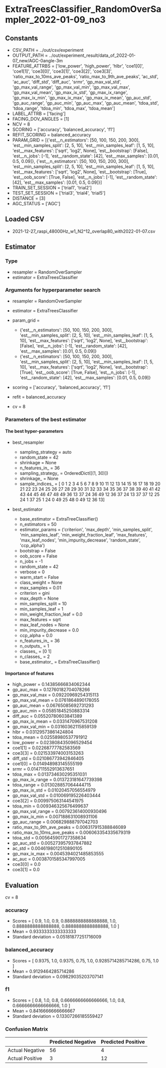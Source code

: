 # ExtraTreesClassifier_RandomOverSampler_2022-01-09_no3
## Constants
- CSV_PATH = ../out/csv/experiment
- OUTPUT_PATH = ../out/experiment_result/data_of_2022-01-07_new/AGC-0angle-3m
- FEATURE_ATTRBS = ['low_power', 'high_power', 'hlbr', 'coe1[0]', 'coe1[1]', 'coe3[0]', 'coe3[1]', 'coe3[2]', 'coe3[3]', 'ratio_max_to_10ms_ave_peaks', 'ratio_max_to_9th_ave_peaks', 'ac_std', 'ac_auc', 'diff_std', 'diff_auc', 'srmr', 'gp_max_val_std', 'gp_max_val_range', 'gp_max_val_min', 'gp_max_val_max', 'gp_max_val_mean', 'gp_max_ix_std', 'gp_max_ix_range', 'gp_max_ix_min', 'gp_max_ix_max', 'gp_max_ix_mean', 'gp_auc_std', 'gp_auc_range', 'gp_auc_min', 'gp_auc_max', 'gp_auc_mean', 'tdoa_std', 'tdoa_range', 'tdoa_min', 'tdoa_max', 'tdoa_mean']
- LABEL_ATTRB = ['facing']
- FACING_DOV_ANGLES = [1]
- NCV = 8
- SCORING = ['accuracy', 'balanced_accuracy', 'f1']
- REFIT_SCORING = balanced_accuracy
- PARAM_GRID = [{'est__n_estimators': [50, 100, 150, 200, 300], 'est__min_samples_split': [2, 5, 10], 'est__min_samples_leaf': [1, 5, 10], 'est__max_features': ['sqrt', 'log2', None], 'est__bootstrap': [False], 'est__n_jobs': [-1], 'est__random_state': [42], 'est__max_samples': [0.01, 0.5, 0.09]}, {'est__n_estimators': [50, 100, 150, 200, 300], 'est__min_samples_split': [2, 5, 10], 'est__min_samples_leaf': [1, 5, 10], 'est__max_features': ['sqrt', 'log2', None], 'est__bootstrap': [True], 'est__oob_score': [True, False], 'est__n_jobs': [-1], 'est__random_state': [42], 'est__max_samples': [0.01, 0.5, 0.09]}]
- TRAIN_SET_SESSION = ['trial1', 'trial2']
- TEST_SET_SESSION = ['trial3', 'trial4', 'trial5']
- DISTANCE = [3]
- AGC_STATUS = ['AGC']

## Loaded CSV
- 2021-12-27_raspi_48000Hz_w1_N2^12_overlap80_with2022-01-07.csv

## Estimator
### Type
- resampler = RandomOverSampler
- estimator = ExtraTreesClassifier

### Arguments for hyperparameter search
- resampler = RandomOverSampler
- estimator = ExtraTreesClassifier
- param_grid = 
	- {'est__n_estimators': [50, 100, 150, 200, 300], 'est__min_samples_split': [2, 5, 10], 'est__min_samples_leaf': [1, 5, 10], 'est__max_features': ['sqrt', 'log2', None], 'est__bootstrap': [False], 'est__n_jobs': [-1], 'est__random_state': [42], 'est__max_samples': [0.01, 0.5, 0.09]}
	- {'est__n_estimators': [50, 100, 150, 200, 300], 'est__min_samples_split': [2, 5, 10], 'est__min_samples_leaf': [1, 5, 10], 'est__max_features': ['sqrt', 'log2', None], 'est__bootstrap': [True], 'est__oob_score': [True, False], 'est__n_jobs': [-1], 'est__random_state': [42], 'est__max_samples': [0.01, 0.5, 0.09]}

- scoring = ['accuracy', 'balanced_accuracy', 'f1']
- refit = balanced_accuracy
- cv = 8

### Parameters of the best estimator
#### The best hyper-parameters
- best_resampler
	- sampling_strategy = auto
	- random_state = 42
	- shrinkage = None
	- n_features_in_ = 36
	- sampling_strategy_ = OrderedDict([(1, 30)])
	- shrinkage_ = None
	- sample_indices_ = [ 0  1  2  3  4  5  6  7  8  9 10 11 12 13 14 15 16 17 18 19 20 21 22 23
 24 25 26 27 28 29 30 31 32 33 34 35 36 37 38 39 40 41 42 43 44 45 46 47
 48 49 36 13 37 24 36 49 12 36 37 24 13 37 37 12 25 24  1 37 25  1 24  0
 49 25 48  0 49 12 36 13]

- best_estimator
	- base_estimator = ExtraTreeClassifier()
	- n_estimators = 50
	- estimator_params = ('criterion', 'max_depth', 'min_samples_split', 'min_samples_leaf', 'min_weight_fraction_leaf', 'max_features', 'max_leaf_nodes', 'min_impurity_decrease', 'random_state', 'ccp_alpha')
	- bootstrap = False
	- oob_score = False
	- n_jobs = -1
	- random_state = 42
	- verbose = 0
	- warm_start = False
	- class_weight = None
	- max_samples = 0.01
	- criterion = gini
	- max_depth = None
	- min_samples_split = 10
	- min_samples_leaf = 1
	- min_weight_fraction_leaf = 0.0
	- max_features = sqrt
	- max_leaf_nodes = None
	- min_impurity_decrease = 0.0
	- ccp_alpha = 0.0
	- n_features_in_ = 36
	- n_outputs_ = 1
	- classes_ = [0 1]
	- n_classes_ = 2
	- base_estimator_ = ExtraTreeClassifier()

#### Importance of features
- high_power = 0.14385666834062344
- gp_auc_max = 0.12760182704078266
- gp_max_val_max = 0.09220969254315113
- gp_max_val_mean = 0.0761864890178055
- gp_auc_mean = 0.06765085692731293
- gp_auc_min = 0.05851845250883314
- diff_auc = 0.05520780603841389
- gp_max_ix_mean = 0.0331470967531208
- gp_max_val_min = 0.03160362115859139
- hlbr = 0.03129573861424804
- tdoa_mean = 0.02558980537791912
- low_power = 0.023808435096529454
- coe1[1] = 0.02268777782583569
- coe3[3] = 0.021533974003153263
- diff_std = 0.021086773942846405
- coe1[0] = 0.014948983145555199
- srmr = 0.014711552913637651
- tdoa_max = 0.013734630295351031
- gp_max_ix_range = 0.013723181647739398
- tdoa_range = 0.013028857064444715
- gp_max_ix_std = 0.01020457056554979
- gp_max_val_std = 0.010069195226403444
- coe3[2] = 0.009975063144541975
- tdoa_min = 0.009346325676499637
- gp_max_val_range = 0.007923614000930496
- gp_max_ix_min = 0.007188631008931106
- gp_auc_range = 0.006829888797042703
- ratio_max_to_9th_ave_peaks = 0.006317915388846089
- ratio_max_to_10ms_ave_peaks = 0.006063354335679319
- tdoa_std = 0.005645901727358634
- gp_auc_std = 0.005273957937847882
- ac_std = 0.0046198012510890105
- gp_max_ix_max = 0.0045394021485853555
- ac_auc = 0.0038701585347997005
- coe3[0] = 0.0
- coe3[1] = 0.0

## Evaluation
cv = 8
### accuracy
- Scores = [ 0.9, 1.0, 0.9, 0.8888888888888888, 1.0, 0.8888888888888888, 0.8888888888888888, 1.0 ]
- Mean = 0.9333333333333333
- Standard deviation = 0.05181877251716009

### balanced_accuracy
- Scores = [ 0.9375, 1.0, 0.9375, 0.75, 1.0, 0.9285714285714286, 0.75, 1.0 ]
- Mean = 0.9129464285714286
- Standard deviation = 0.09829035203707141

### f1
- Scores = [ 0.8, 1.0, 0.8, 0.6666666666666666, 1.0, 0.8, 0.6666666666666666, 1.0 ]
- Mean = 0.8416666666666667
- Standard deviation = 0.13307266185559427

### Confusion Matrix
|  | Predicted Negative | Predicted Positive |
| --- | --- | --- |
| Actual Negative | 56 | 4 |
| Actual Positive | 3 | 12 |

      
